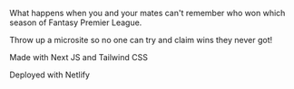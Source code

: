 What happens when you and your mates can't remember who won which season of Fantasy Premier League.

Throw up a microsite so no one can try and claim wins they never got!

Made with Next JS and Tailwind CSS

Deployed with Netlify
